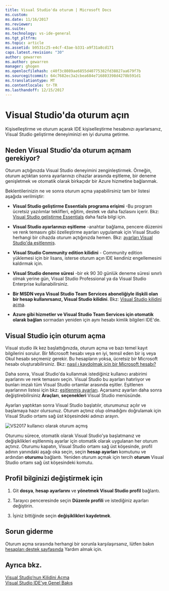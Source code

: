 ```yaml
---
title: Visual Studio'da oturum | Microsoft Docs
ms.custom: 
ms.date: 11/16/2017
ms.reviewer: 
ms.suite: 
ms.technology: vs-ide-general
ms.tgt_pltfrm: 
ms.topic: article
ms.assetid: b9531c25-e4cf-43ae-b331-a9f31a8cd171
caps.latest.revision: "30"
author: gewarren
ms.author: gewarren
manager: ghogen
ms.openlocfilehash: c40f3c8089ae6855d40775382fd38827aa679f7b
ms.sourcegitcommit: 64c7682ec3a2cbea684e716803398d4278b591d1
ms.translationtype: MT
ms.contentlocale: tr-TR
ms.lasthandoff: 12/15/2017
---
```

# <a name="sign-in-to-visual-studio"></a>Visual Studio'da oturum açın

Kişiselleştirme ve oturum açarak IDE kişiselleştirme hesabınızı ayarlarsanız, Visual Studio geliştirme deneyiminizi en iyi duruma getirme.

## <a name="why-should-i-sign-in-to-visual-studio"></a>Neden Visual Studio'da oturum açmam gerekiyor?

Oturum açtığınızda Visual Studio deneyimini zenginleştirmek. Örneğin, oturum açtıktan sonra ayarlarınızı cihazlar arasında eşitleme, bir deneme genişletmek ve otomatik olarak birkaçıdır bir Azure hizmetine bağlanmak. 

Beklentilerinizin ne ve sonra oturum açma yapabilirsiniz tam bir listesi aşağıda verilmiştir:  

- **Visual Studio geliştirme Essentials programa erişimi** -Bu program ücretsiz yazılımlar teklifleri, eğitim, destek ve daha fazlasını içerir. Bkz: [Visual Studio geliştirme Essentials](http://aka.ms/vsdevhelp) daha fazla bilgi için.

- **Visual Studio ayarlarınızı eşitleme** -anahtar bağlama, pencere düzenini ve renk temasını gibi özelleştirme ayarları uygulamak için Visual Studio herhangi bir cihazda oturum açtığınızda hemen. Bkz: [ayarları Visual Studio'da eşitlenmiş](../ide/synchronized-settings-in-visual-studio.md).

- **Visual Studio Community edition kilidini** - Community edition yüklemesi için bir lisans, isterse oturum açın IDE kendiniz engellemesini kaldırmak için.

- **Visual Studio deneme süresi** -bir ek 90 30 günlük deneme süresi sınırlı olmak yerine gün, Visual Studio Professional ya da Visual Studio Enterprise kullanabilirsiniz.

- **Bir MSDN veya Visual Studio Team Services aboneliğiyle ilişkili olan bir hesap kullanırsanız, Visual Studio kilidini**. Bkz: [Visual Studio kilidini açma](../ide/how-to-unlock-visual-studio.md).

- **Azure gibi hizmetler ve Visual Studio Team Services için otomatik olarak bağlan** sormadan yeniden için aynı hesabı kimlik bilgileri IDE'de.

## <a name="how-to-sign-in-to-visual-studio"></a>Visual Studio için oturum açma

Visual studio ilk kez başlattığınızda, oturum açma ve bazı temel kayıt bilgilerini sorulur. Bir Microsoft hesabı veya en iyi, temsil eden bir iş veya Okul hesabı seçmeniz gerekir. Bu hesapların yoksa, ücretsiz bir Microsoft hesabı oluşturabilirsiniz. Bkz: [nasıl ı kaydolmak için bir Microsoft hesabı?](http://windows.microsoft.com/windows-live/sign-up-create-account-how)

Daha sonra, Visual Studio'da kullanmak istediğiniz kullanıcı arabirimi ayarlarını ve renk temasını seçin. Visual Studio bu ayarları hatırlıyor ve bunları imzalı tüm Visual Studio ortamlar arasında eşitler. Eşitlenen ayarlarının listesi için bkz: [eşitlenmiş ayarları](../ide/synchronized-settings-in-visual-studio.md). Açarsanız ayarları daha sonra değiştirebilirsiniz **Araçları**, **seçenekleri** Visual Studio menüsünde.

Ayarları yaptıktan sonra Visual Studio başlatılır, oturumunuz açılır ve başlamaya hazır olursunuz. Oturum açtınız olup olmadığını doğrulamak için Visual Studio ortamı sağ üst köşesindeki adınızı arayın.

![VS2017 kullanıcı olarak oturum açmış](../ide/media/vs2017_username.png)

Oturumu sürece, otomatik olarak Visual Studio'ya başlatmanız ve değişiklikleri eşitlenmiş ayarlar için otomatik olarak uygulanan her oturum açtınız. Oturumu kapatın, Visual Studio ortamı sağ üst köşesinde, profil adının yanındaki aşağı oka seçin, seçin **hesap ayarları** komutunu ve ardından **oturumu** bağlantı. Yeniden oturum açmak için tercih **oturum** Visual Studio ortamı sağ üst köşesindeki komutu.

## <a name="to-change-your-profile-information"></a>Profil bilginizi değiştirmek için

1. Git **dosya**, **hesap ayarlarını** ve **yönetmek Visual Studio profil** bağlantı.

1. Tarayıcı penceresinde seçin **Düzenle profili** ve istediğiniz ayarları değiştirin.

1. İşiniz bittiğinde seçin **değişiklikleri kaydetmek**.

## <a name="troubleshooting"></a>Sorun giderme

Oturum açma sırasında herhangi bir sorunla karşılaşırsanız, lütfen bakın [hesapları destek sayfasında](https://www.visualstudio.com/subscriptions/support/) Yardım almak için.

## <a name="see-also"></a>Ayrıca bkz.

[Visual Studio’nun Kilidini Açma](../ide/how-to-unlock-visual-studio.md)  
[Visual Studio IDE’ye Genel Bakış](../ide/visual-studio-ide.md)
